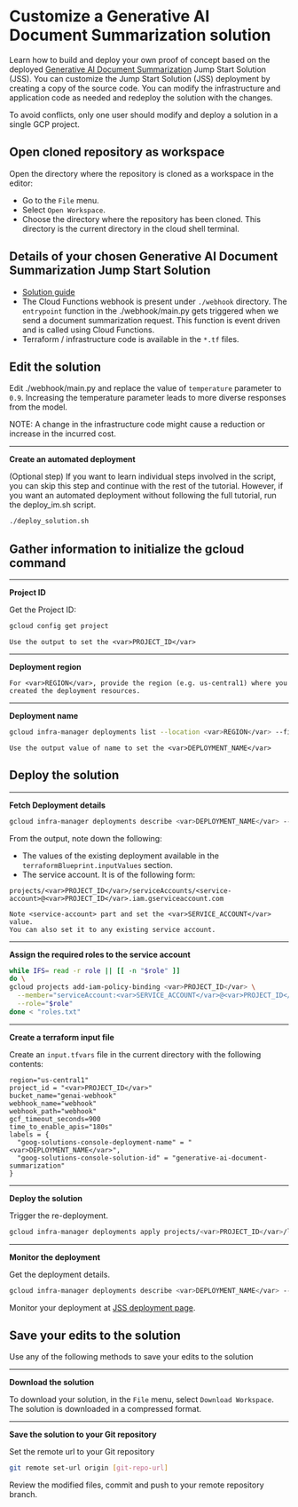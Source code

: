 <walkthrough-metadata>
  <meta name="title" content="Edit Jumpstart Solution and deploy tutorial " />
  <meta name="description" content="Make it mine neos tutorial" />
  <meta name="component_id" content="1361081" />
  <meta name="short_id" content="true" />
</walkthrough-metadata>

# Customize a Generative AI Document Summarization solution

Learn how to build and deploy your own proof of concept based on the deployed [Generative AI Document Summarization](https://console.cloud.google.com/products/solutions/details/generative-ai-document-summarization) Jump Start Solution (JSS). You can customize the Jump Start Solution (JSS) deployment by creating a copy of the source code. You can modify the infrastructure and application code as needed and redeploy the solution with the changes.

To avoid conflicts, only one user should modify and deploy a solution in a single GCP project.

## Open cloned repository as workspace

Open the directory where the repository is cloned as a workspace in the editor:
* Go to the `File` menu.
* Select `Open Workspace`.
* Choose the directory where the repository has been cloned. This directory is the current directory in the cloud shell terminal.

## Details of your chosen Generative AI Document Summarization Jump Start Solution

* [Solution guide](https://cloud.google.com/architecture/ai-ml/generative-ai-document-summarization)
* The Cloud Functions webhook is present under `./webhook` directory. The `entrypoint` function in the <walkthrough-editor-select-line filePath="./webhook/main.py" startLine="81" endLine="82" startCharacterOffset="0" endCharacterOffset="0">./webhook/main.py</walkthrough-editor-select-line> gets triggered when we send a document summarization request. This function is event driven and is called using Cloud Functions.
* Terraform / infrastructure code is available in the `*.tf` files.


## Edit the solution

Edit <walkthrough-editor-select-line filePath="./webhook/main.py" startLine="164" endLine="165" startCharacterOffset="0" endCharacterOffset="0">./webhook/main.py</walkthrough-editor-select-line> and replace the value of `temperature` parameter to `0.9`. Increasing the temperature parameter leads to more diverse responses from the model.

NOTE: A change in the infrastructure code might cause a reduction or increase in the incurred cost.

---
**Create an automated deployment**

(Optional step) If you want to learn individual steps involved in the script, you can skip this step and continue with the rest of the tutorial. However, if you want an automated deployment without following the full tutorial, run the <walkthrough-editor-open-file filePath="./deploy_im.sh">deploy_im.sh</walkthrough-editor-open-file> script.

```bash
./deploy_solution.sh
```

## Gather information to initialize the gcloud command

---
**Project ID**

Get the Project ID:

```bash
gcloud config get project
```

```
Use the output to set the <var>PROJECT_ID</var>
```

---
**Deployment region**

```
For <var>REGION</var>, provide the region (e.g. us-central1) where you created the deployment resources.
```

---
**Deployment name**

```bash
gcloud infra-manager deployments list --location <var>REGION</var> --filter="labels.goog-solutions-console-deployment-name:* AND labels.goog-solutions-console-solution-id:generative-ai-document-summarization"
```

```
Use the output value of name to set the <var>DEPLOYMENT_NAME</var>
```


## Deploy the solution


---
**Fetch Deployment details**
```bash
gcloud infra-manager deployments describe <var>DEPLOYMENT_NAME</var> --location <var>REGION</var>
```
From the output, note down the following:
* The values of the existing deployment available in the `terraformBlueprint.inputValues` section.
* The service account. It is of the following form:

```
projects/<var>PROJECT_ID</var>/serviceAccounts/<service-account>@<var>PROJECT_ID</var>.iam.gserviceaccount.com
```

```
Note <service-account> part and set the <var>SERVICE_ACCOUNT</var> value.
You can also set it to any existing service account.
```

---
**Assign the required roles to the service account**
```bash
while IFS= read -r role || [[ -n "$role" ]]
do \
gcloud projects add-iam-policy-binding <var>PROJECT_ID</var> \
  --member="serviceAccount:<var>SERVICE_ACCOUNT</var>@<var>PROJECT_ID</var>.iam.gserviceaccount.com" \
  --role="$role"
done < "roles.txt"
```

---
**Create a terraform input file**

Create an `input.tfvars` file in the current directory with the following contents:

```
region="us-central1"
project_id = "<var>PROJECT_ID</var>"
bucket_name="genai-webhook"
webhook_name="webhook"
webhook_path="webhook"
gcf_timeout_seconds=900
time_to_enable_apis="180s"
labels = {
  "goog-solutions-console-deployment-name" = "<var>DEPLOYMENT_NAME</var>",
  "goog-solutions-console-solution-id" = "generative-ai-document-summarization"
}
```

---
**Deploy the solution**

Trigger the re-deployment.
```bash
gcloud infra-manager deployments apply projects/<var>PROJECT_ID</var>/locations/<var>REGION</var>/deployments/<var>DEPLOYMENT_NAME</var> --service-account projects/<var>PROJECT_ID</var>/serviceAccounts/<var>SERVICE_ACCOUNT</var>@<var>PROJECT_ID</var>.iam.gserviceaccount.com --local-source="."     --inputs-file=./input.tfvars --labels="modification-reason=make-it-mine,goog-solutions-console-deployment-name=<var>DEPLOYMENT_NAME</var>,goog-solutions-console-solution-id=generative-ai-document-summarization,goog-config-partner=sc"
```

---
**Monitor the deployment**

Get the deployment details.

```bash
gcloud infra-manager deployments describe <var>DEPLOYMENT_NAME</var> --location <var>REGION</var>
```

Monitor your deployment at [JSS deployment page](https://console.cloud.google.com/products/solutions/deployments?pageState=(%22deployments%22:(%22f%22:%22%255B%257B_22k_22_3A_22Labels_22_2C_22t_22_3A13_2C_22v_22_3A_22_5C_22modification-reason%2520_3A%2520make-it-mine_5C_22_22_2C_22s_22_3Atrue_2C_22i_22_3A_22deployment.labels_22%257D%255D%22))).

## Save your edits to the solution

Use any of the following methods to save your edits to the solution

---
**Download the solution**

To download your solution, in the `File` menu, select `Download Workspace`. The solution is downloaded in a compressed format.


---
**Save the solution to your Git repository**

Set the remote url to your Git repository
```bash 
git remote set-url origin [git-repo-url]
```

Review the modified files, commit and push to your remote repository branch.
<walkthrough-inline-feedback></walkthrough-inline-feedback>
